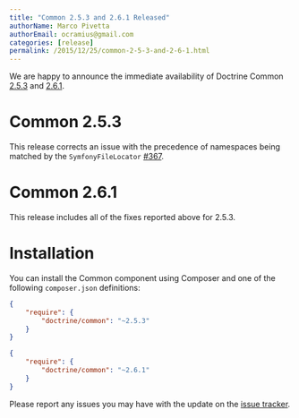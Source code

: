 ```yaml
---
title: "Common 2.5.3 and 2.6.1 Released"
authorName: Marco Pivetta
authorEmail: ocramius@gmail.com
categories: [release]
permalink: /2015/12/25/common-2-5-3-and-2-6-1.html
---
```

We are happy to announce the immediate availability of Doctrine Common
[2.5.3](https://github.com/doctrine/common/releases/tag/v2.5.3) and
[2.6.1](https://github.com/doctrine/common/releases/tag/v2.6.1).

Common 2.5.3
============

This release corrects an issue with the precedence of namespaces being
matched by the `SymfonyFileLocator`
[\#367](https://github.com/doctrine/common/pull/367).

Common 2.6.1
============

This release includes all of the fixes reported above for 2.5.3.

Installation
============

You can install the Common component using Composer and one of the
following `composer.json` definitions:

```json
{
    "require": {
        "doctrine/common": "~2.5.3"
    }
}
```

```json
{
    "require": {
        "doctrine/common": "~2.6.1"
    }
}
```

Please report any issues you may have with the update on the [issue
tracker](https://github.com/doctrine/common/issues).
